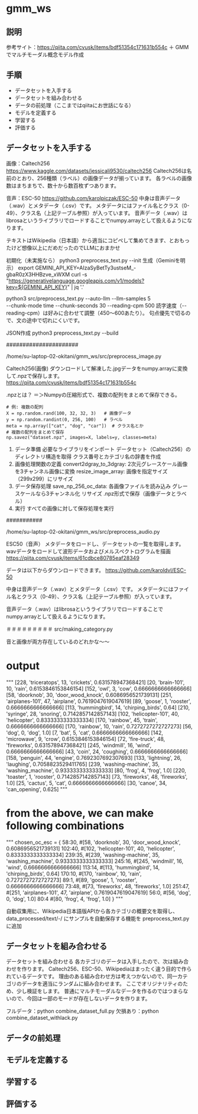 # gmm_ws

## 説明

参考サイト：https://qiita.com/cvusk/items/bdf51354c171631b554c
＋
GMMでマルチモーダル概念モデル作成

## 手順
- データセットを入手する
- データセットを組み合わせる
- データの前処理（ここまではqiitaにお世話になる）
- モデルを定義する
- 学習する
- 評価する


## データセットを入手する

画像：Caltech256
https://www.kaggle.com/datasets/jessicali9530/caltech256
Caltech256は名前のとおり、256種類（ラベル）の画像データが揃っています。
各ラベルの画像数はまちまちで、数十から数百枚ずつあります。

音声：ESC-50
https://github.com/karolpiczak/ESC-50
中身は音声データ（.wav）とメタデータ（.csv）です。
メタデータにはファイル名とクラス（0-49）、クラス名（上記テーブル参照）が入っています。
音声データ（.wav）はlibrosaというライブラリでロードすることでnumpy.arrayとして扱えるようになります。

テキストはWikipedia（日本語）から適当にコピペして集めてきます、とおもったけど想像以上にだめだったのでLLMにおまかせ

初期化（未実施なら）
python3 preprocess_text.py --init
生成（Geminiを明示）
export GEMINI_API_KEY=AIzaSyBetTy3ustseM_-gbaR0zX3HHBzve_xWXM
curl -s "https://generativelanguage.googleapis.com/v1/models?key=${GEMINI_API_KEY}" | jq '.'

python3 src/preprocess_text.py --auto-llm --llm-samples 5 \
  --chunk-mode time --chunk-seconds 30 --reading-cpm 500
読字速度（--reading-cpm）は好みに合わせて調整（450〜600あたり）。
句点優先で切るので、文の途中で切れにくいです。

JSON作成
python3 preprocess_text.py --build


######################

/home/su-laptop-02-okitani/gmm_ws/src/preprocess_image.py

Caltech256(画像)
ダウンロードして解凍した.jpgデータをnumpy.arrayに変換して.npzで保存します。
https://qiita.com/cvusk/items/bdf51354c171631b554c

.npzとは？
＝＞Numpyの圧縮形式で、複数の配列をまとめて保存できる。

```
# 例: 複数の配列
X = np.random.rand(100, 32, 32, 3)   # 画像データ
y = np.random.randint(0, 256, 100)   # ラベル
meta = np.array(["cat", "dog", "car"])  # クラス名とか
# 複数の配列をまとめて保存
np.savez("dataset.npz", images=X, labels=y, classes=meta)
```

1. データ準備
必要なライブラリをインポート
データセット（Caltech256）のディレクトリ構造を取得
クラス番号とカテゴリ名の辞書を作成
2. 画像処理関数の定義
convert2dgray_to_3dgray: 2次元グレースケール画像を3チャンネル画像に変換
resize_image_array: 画像を指定サイズ（299x299）にリサイズ
3. データ保存処理
save_np_256_oc_data:
各画像ファイルを読み込み
グレースケールなら3チャンネル化
リサイズ
.npz形式で保存（画像データとラベル）
4. 実行
すべての画像に対して保存処理を実行



###########

/home/su-laptop-02-okitani/gmm_ws/src/preprocess_audio.py

ESC50（音声）
メタデータをロードし、データセットの一覧を取得します。
wavデータをロードして波形データおよびメルスペクトログラムを描画
https://qiita.com/cvusk/items/61cdbce80785eaf28349

データは以下からダウンロードできます。
https://github.com/karoldvl/ESC-50

中身は音声データ（.wav）とメタデータ（.csv）です。
メタデータにはファイル名とクラス（0-49）、クラス名（上記テーブル参照）が入っています。

音声データ（.wav）はlibrosaというライブラリでロードすることでnumpy.arrayとして扱えるようになります。





＃＃＃＃＃＃＃＃＃
src/making_category.py

音と画像が両方存在しているのどれかな〜〜

# output

"""
[228, 'triceratops', 13, 'crickets', 0.631578947368421]
[20, 'brain-101', 10, 'rain', 0.6153846153846154]
[152, 'owl', 3, 'cow', 0.6666666666666666]
[58, 'doorknob', 30, 'door_wood_knock', 0.6086956521739131]
[251, 'airplanes-101', 47, 'airplane', 0.7619047619047619]
[89, 'goose', 1, 'rooster', 0.6666666666666666]
[113, 'hummingbird', 14, 'chirping_birds', 0.64]
[210, 'syringe', 28, 'snoring', 0.7142857142857143]
[102, 'helicopter-101', 40, 'helicopter', 0.8333333333333334]
[170, 'rainbow', 45, 'train', 0.6666666666666666]
[170, 'rainbow', 10, 'rain', 0.7272727272727273]
[56, 'dog', 0, 'dog', 1.0]
[7, 'bat', 5, 'cat', 0.6666666666666666]
[142, 'microwave', 9, 'crow', 0.6153846153846154]
[72, 'fire-truck', 48, 'fireworks', 0.631578947368421]
[245, 'windmill', 16, 'wind', 0.6666666666666666]
[43, 'coin', 24, 'coughing', 0.6666666666666666]
[158, 'penguin', 44, 'engine', 0.7692307692307693]
[133, 'lightning', 26, 'laughing', 0.7058823529411765]
[239, 'washing-machine', 35, 'washing_machine', 0.9333333333333333]
[80, 'frog', 4, 'frog', 1.0]
[220, 'toaster', 1, 'rooster', 0.7142857142857143]
[73, 'fireworks', 48, 'fireworks', 1.0]
[25, 'cactus', 5, 'cat', 0.6666666666666666]
[30, 'canoe', 34, 'can_opening', 0.625]
"""

# from the above, we can make following combinations
"""
chosen_oc_esc = {
    58:30, #[58, 'doorknob', 30, 'door_wood_knock', 0.6086956521739131]
    102:40, #[102, 'helicopter-101', 40, 'helicopter', 0.8333333333333334]
    239:35, #[239, 'washing-machine', 35, 'washing_machine', 0.9333333333333333] 
    245:16, #[245, 'windmill', 16, 'wind', 0.6666666666666666]
    113:14, #[113, 'hummingbird', 14, 'chirping_birds', 0.64]
    170:10, #[170, 'rainbow', 10, 'rain', 0.7272727272727273]
    89:1, #[89, 'goose', 1, 'rooster', 0.6666666666666666]
    73:48, #[73, 'fireworks', 48, 'fireworks', 1.0]
    251:47, #[251, 'airplanes-101', 47, 'airplane', 0.7619047619047619]
    56:0, #[56, 'dog', 0, 'dog', 1.0]
    80:4 #[80, 'frog', 4, 'frog', 1.0]
}
"""

自動収集用に、Wikipedia日本語版APIから各カテゴリの概要文を取得し、data_processed/text/<cid>-<name>/ にサンプルを自動保存する機能を preprocess_text.py に追加


## データセットを組み合わせる

データセットを組み合わせる
各カテゴリのデータは入手したので、次は組み合わせを作ります。
Caltech256、ESC-50、Wikipediaはまったく違う目的で作られているデータです。
理由のある組み合わせ方は考えつかないので、同一カテゴリのデータを適当にランダムに組み合わせます。
ここでオリジナリティのため、少し検証をします。
普通にマルチモーダルなデータを作るのではつまらないので、今回は一部のモードが存在しないデータを作ります。

フルデータ：python combine_dataset_full.py 
欠損あり：python combine_dataset_withlack.py 

## データの前処理


## モデルを定義する
## 学習する
## 評価する